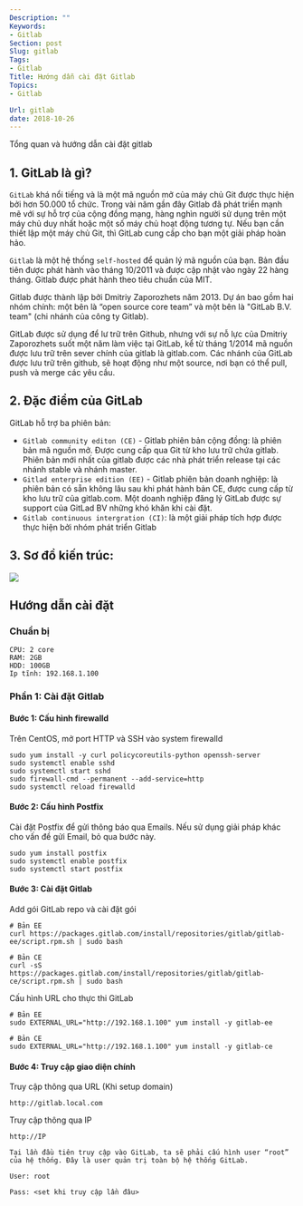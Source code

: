 ```yaml
---
Description: ""
Keywords:
- Gitlab
Section: post
Slug: gitlab
Tags:
- Gitlab
Title: Hướng dẫn cài đặt Gitlab
Topics:
- Gitlab

Url: gitlab
date: 2018-10-26
---
```


Tổng quan và hướng dẫn cài đặt gitlab
<!--more-->

## 1. GitLab là gì?

`GitLab` khá nổi tiếng và là một mã nguồn mở của máy chủ Git được thực hiện bởi hơn 50.000 tổ chức. Trong vài năm gần đây Gitlab đã phát triển mạnh mẽ với sự hỗ trợ của cộng đồng mạng, hàng nghìn người sử dụng trên một máy chủ duy nhất hoặc một số máy chủ hoạt động tương tự. Nếu bạn cần thiết lập một máy chủ Git, thì GitLab cung cấp cho bạn một giải pháp hoàn hảo.

`Gitlab` là một hệ thống `self-hosted` để quản lý mã nguồn của bạn. Bản đầu tiên được phát hành vào tháng 10/2011 và được cập nhật vào ngày 22 hàng tháng. Gitlab được phát hành theo tiêu chuẩn của MIT.

Gitlab được thành lập bởi Dmitriy Zaporozhets năm 2013. Dự án bao gồm hai nhóm chính: một bên là “open source core team” và một bên là "GitLab B.V. team" (chi nhánh của công ty Gitlab).

GitLab được sử dụng để lư trữ trên Github, nhưng với sự nỗ lực của Dmitriy Zaporozhets suốt một năm làm việc tại GitLab, kể từ tháng 1/2014 mã nguồn được lưu trữ trên sever chính của gitlab là gitlab.com. Các nhánh của GitLab được lưu trữ trên github, sẽ hoạt động như một source, nơi bạn có thể pull, push và merge các yêu cầu.

## 2. Đặc điểm của GitLab
GitLab hỗ trợ ba phiên bản:

- `Gitlab community editon (CE)` - Gitlab phiên bản cộng đồng: là phiên bản mã nguồn mở. Được cung cấp qua Git từ kho lưu trữ chứa gitlab. Phiên bản mới nhất của gitlab được các nhà phát triển release tại các nhánh stable và nhánh master.
- `Gitlad enterprise edition (EE)` - Gitlab phiên bản doanh nghiệp: là phiên bản có sẵn không lâu sau khi phát hành bản CE, được cung cấp từ kho lưu trữ của gitlab.com. Một doanh nghiệp đăng lý GitLab được sự support của GitLad BV những khó khăn khi cài đặt.
- `Gitlab continuous intergration (CI)`: là một giải pháp tích hợp được thực hiện bởi nhóm phát triển Gitlab

## 3.	Sơ đồ kiến trúc:
![](https://github.com/lacoski/git-labs/raw/master/images/gitlab-overview-1.png)


## Hướng dẫn cài đặt

### Chuẩn bị
```
CPU: 2 core
RAM: 2GB
HDD: 100GB
Ip tĩnh: 192.168.1.100
```
### Phần 1: Cài đặt Gitlab

#### Bước 1: Cấu hình firewalld
Trên CentOS, mở port HTTP và SSH vào system firewalld
```
sudo yum install -y curl policycoreutils-python openssh-server
sudo systemctl enable sshd
sudo systemctl start sshd
sudo firewall-cmd --permanent --add-service=http
sudo systemctl reload firewalld
```

#### Bước 2: Cấu hình Postfix
Cài đặt Postfix để gửi thông báo qua Emails. Nếu sử dụng giải pháp khác cho vấn đề gửi Email, bỏ qua bước này.

```
sudo yum install postfix
sudo systemctl enable postfix
sudo systemctl start postfix
```

#### Bước 3: Cài đặt Gitlab
Add gói GitLab repo và cài đặt gói
```
# Bản EE
curl https://packages.gitlab.com/install/repositories/gitlab/gitlab-ee/script.rpm.sh | sudo bash

# Bản CE
curl -sS https://packages.gitlab.com/install/repositories/gitlab/gitlab-ce/script.rpm.sh | sudo bash
```
Cấu hình URL cho thực thi GitLab
```
# Bản EE
sudo EXTERNAL_URL="http://192.168.1.100" yum install -y gitlab-ee

# Bản CE
sudo EXTERNAL_URL="http://192.168.1.100" yum install -y gitlab-ce
```

#### Bước 4: Truy cập giao diện chính
Truy cập thông qua URL (Khi setup domain)
```
http://gitlab.local.com
```
Truy cập thông qua IP
```
http://IP
```
        
```
Tại lần đầu tiên truy cập vào GitLab, ta sẽ phải cấu hình user “root” của hệ thống. Đây là user quản trị toàn bộ hệ thống GitLab.

User: root

Pass: <set khi truy cập lần đâu>
```